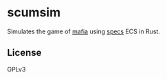 # scumsim

Simulates the game of [mafia][1] using [specs][2] ECS in Rust.

## License

GPLv3

[1]: https://wikipedia.org/wiki/Mafia_(party_game)
[2]: https://docs.rs/specs
